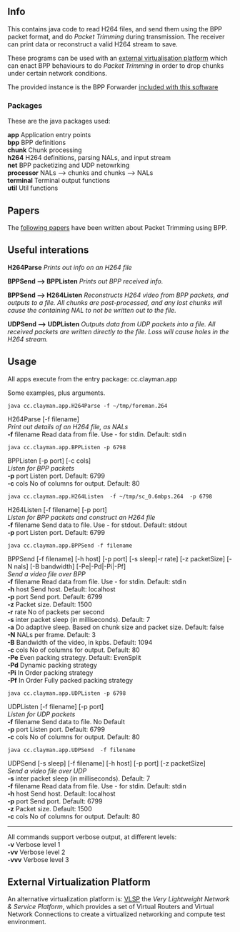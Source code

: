 ## Info

This contains java code to read H264 files, and send them using the BPP packet format, and do *Packet Trimming* during transmission.
The receiver can print data or reconstruct a valid H264 stream to
save.

These programs can be used with an [external virtualisation platform](#vlsp )
which can enact BPP behaviours to do *Packet Trimming* in order to drop chunks under certain network conditions.  

The provided instance is the BPP Forwarder [included with this software](java/netfn/README.md)


### Packages

These are the java packages used:

**app**  Application entry points  
**bpp**  BPP definitions  
**chunk**  Chunk processing  
**h264**  H264 definitions, parsing NALs, and input stream  
**net**  BPP packetizing and UDP netowrking  
**processor**  NALs --> chunks and chunks --> NALs  
**terminal**  Terminal output functions  
**util** Util functions  


## Papers

The [following papers](Papers.md) have been written about Packet Trimming using BPP.





## Useful interations

**H264Parse**  _Prints out info on an H264 file_

**BPPSend  -->   BPPListen**   _Prints out BPP received info._

**BPPSend  -->   H264Listen**  _Reconstructs H264 video from BPP packets,
and outputs to a file.  All chunks are post-processed, and any lost
chunks will cause the containing NAL to not be written out to the file._ 

**UDPSend  -->   UDPListen**   _Outputs data from UDP packets into a
file. All received packets are written directly to the file. Loss will
cause holes in the H264 stream._


## Usage

All apps execute from the entry package: cc.clayman.app







Some examples, plus arguments.


`java cc.clayman.app.H264Parse -f ~/tmp/foreman.264`

 H264Parse  [-f filename]  
 _Print out details of an H264 file, as NALs_  
**-f** filename Read data from file.  Use - for stdin.  Default: stdin  



`java cc.clayman.app.BPPListen -p 6798`

BPPListen [-p port] [-c cols]  
_Listen for BPP packets_  
**-p** port Listen port.  Default: 6799  
**-c** cols No of columns for output.  Default: 80


`java cc.clayman.app.H264Listen  -f ~/tmp/sc_0.6mbps.264  -p 6798`

H264Listen [-f filename] [-p port]  
_Listen for BPP packets and construct an H264 file_  
**-f** filename Send data to file.  Use - for stdout.  Default: stdout  
**-p** port Listen port.  Default: 6799  



`java cc.clayman.app.BPPSend -f filename`

BPPSend [-f filename] [-h host] [-p port] [-s sleep|-r rate] [-z
packetSize] [-N nals] [-B bandwidth] [-Pe|-Pd|-Pi|-Pf]  
_Send a video file over BPP_  
**-f** filename Read data from file.  Use - for stdin.  Default: stdin  
**-h** host Send host.  Default: localhost  
**-p** port Send port.  Default: 6799  
**-z** Packet size.  Default: 1500  
**-r** rate No of packets per second  
**-s** inter packet sleep (in milliseconds).  Default: 7  
**-a** Do adaptive sleep.  Based on chunk size and packet size.
Default: false  
**-N** NALs per frame.  Default: 3  
**-B** Bandwidth of the video, in kpbs.  Default: 1094  
**-c** cols No of columns for output.  Default: 80  
**-Pe** Even packing strategy.  Default: EvenSplit  
**-Pd** Dynamic packing strategy  
**-Pi** In Order packing strategy  
**-Pf** In Order Fully packed packing strategy


`java cc.clayman.app.UDPListen -p 6798`

UDPListen [-f filename] [-p port]  
_Listen for UDP packets_  
**-f** filename Send data to file.  No Default  
**-p** port Listen port.  Default: 6799  
**-c** cols No of columns for output.  Default: 80


`java cc.clayman.app.UDPSend  -f filename`

UDPSend [-s sleep] [-f filename] [-h host] [-p port] [-z packetSize]  
_Send a video file over UDP_  
**-s** inter packet sleep (in milliseconds).  Default: 7  
**-f** filename Read data from file.  Use - for stdin.  Default: stdin  
**-h** host Send host.  Default: localhost  
**-p** port Send port.  Default: 6799  
**-z** Packet size.  Default: 1500  
**-c** cols No of columns for output.  Default: 80


---


All commands support verbose output, at different levels:  
**-v** Verbose level 1  
**-vv** Verbose level 2  
**-vvv** Verbose level 3  


## <a name="vlsp"></a> External Virtualization Platform

An alternative virtualization platform is: [VLSP](https://github.com/stuartclayman/VLSP) the
*Very Lightweight Network & Service Platform*, which provides a set of Virtual Routers and Virtual Network Connections to create a virtualized networking and compute test environment.


